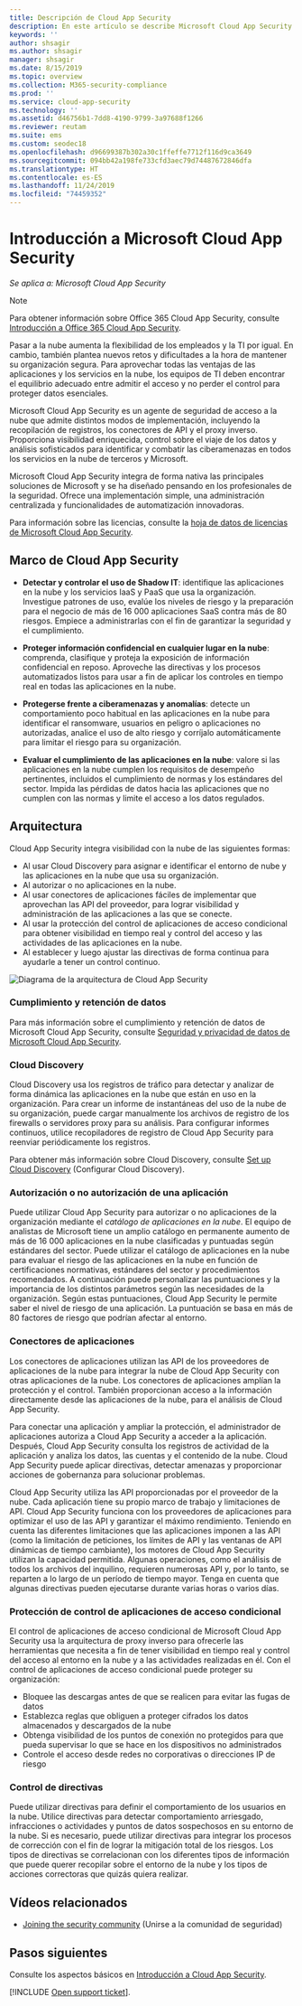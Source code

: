 ```yaml
---
title: Descripción de Cloud App Security
description: En este artículo se describe Microsoft Cloud App Security y su funcionamiento.
keywords: ''
author: shsagir
ms.author: shsagir
manager: shsagir
ms.date: 8/15/2019
ms.topic: overview
ms.collection: M365-security-compliance
ms.prod: ''
ms.service: cloud-app-security
ms.technology: ''
ms.assetid: d46756b1-7dd8-4190-9799-3a97688f1266
ms.reviewer: reutam
ms.suite: ems
ms.custom: seodec18
ms.openlocfilehash: d96699387b302a30c1ffeffe7712f116d9ca3649
ms.sourcegitcommit: 094bb42a198fe733cfd3aec79d74487672846dfa
ms.translationtype: HT
ms.contentlocale: es-ES
ms.lasthandoff: 11/24/2019
ms.locfileid: "74459352"
---
```

# <a name="microsoft-cloud-app-security-overview"></a>Introducción a Microsoft Cloud App Security

*Se aplica a: Microsoft Cloud App Security*

> [!NOTE]
> Para obtener información sobre Office 365 Cloud App Security, consulte [Introducción a Office 365 Cloud App Security](https://support.office.com/article/Get-started-with-Advanced-Management-Security-d9ee4d67-f2b3-42b4-9c9e-c4529904990a).

Pasar a la nube aumenta la flexibilidad de los empleados y la TI por igual. En cambio, también plantea nuevos retos y dificultades a la hora de mantener su organización segura. Para aprovechar todas las ventajas de las aplicaciones y los servicios en la nube, los equipos de TI deben encontrar el equilibrio adecuado entre admitir el acceso y no perder el control para proteger datos esenciales.

Microsoft Cloud App Security es un agente de seguridad de acceso a la nube que admite distintos modos de implementación, incluyendo la recopilación de registros, los conectores de API y el proxy inverso. Proporciona visibilidad enriquecida, control sobre el viaje de los datos y análisis sofisticados para identificar y combatir las ciberamenazas en todos los servicios en la nube de terceros y Microsoft.

Microsoft Cloud App Security integra de forma nativa las principales soluciones de Microsoft y se ha diseñado pensando en los profesionales de la seguridad. Ofrece una implementación simple, una administración centralizada y funcionalidades de automatización innovadoras.

Para información sobre las licencias, consulte la [hoja de datos de licencias de Microsoft Cloud App Security](https://aka.ms/mcaslicensing).

## <a name="the-cloud-app-security-framework"></a>Marco de Cloud App Security  

- **Detectar y controlar el uso de Shadow IT**: identifique las aplicaciones en la nube y los servicios IaaS y PaaS que usa la organización. Investigue patrones de uso, evalúe los niveles de riesgo y la preparación para el negocio de más de 16 000 aplicaciones SaaS contra más de 80 riesgos. Empiece a administrarlas con el fin de garantizar la seguridad y el cumplimiento.

- **Proteger información confidencial en cualquier lugar en la nube**: comprenda, clasifique y proteja la exposición de información confidencial en reposo. Aproveche las directivas y los procesos automatizados listos para usar a fin de aplicar los controles en tiempo real en todas las aplicaciones en la nube.

- **Protegerse frente a ciberamenazas y anomalías**: detecte un comportamiento poco habitual en las aplicaciones en la nube para identificar el ransomware, usuarios en peligro o aplicaciones no autorizadas, analice el uso de alto riesgo y corríjalo automáticamente para limitar el riesgo para su organización.

- **Evaluar el cumplimiento de las aplicaciones en la nube**: valore si las aplicaciones en la nube cumplen los requisitos de desempeño pertinentes, incluidos el cumplimiento de normas y los estándares del sector. Impida las pérdidas de datos hacia las aplicaciones que no cumplen con las normas y limite el acceso a los datos regulados.

## <a name="architecture"></a>Arquitectura  

Cloud App Security integra visibilidad con la nube de las siguientes formas:  

- Al usar Cloud Discovery para asignar e identificar el entorno de nube y las aplicaciones en la nube que usa su organización.
- Al autorizar o no aplicaciones en la nube.  
- Al usar conectores de aplicaciones fáciles de implementar que aprovechan las API del proveedor, para lograr visibilidad y administración de las aplicaciones a las que se conecte.  
- Al usar la protección del control de aplicaciones de acceso condicional para obtener visibilidad en tiempo real y control del acceso y las actividades de las aplicaciones en la nube.
- Al establecer y luego ajustar las directivas de forma continua para ayudarle a tener un control continuo.  

![Diagrama de la arquitectura de Cloud App Security](./media/proxy-architecture.png)  

### <a name="data-retention--compliance"></a>Cumplimiento y retención de datos

Para más información sobre el cumplimiento y retención de datos de Microsoft Cloud App Security, consulte [Seguridad y privacidad de datos de Microsoft Cloud App Security](cas-compliance-trust.md).

### <a name="cloud-discovery"></a>Cloud Discovery  

Cloud Discovery usa los registros de tráfico para detectar y analizar de forma dinámica las aplicaciones en la nube que están en uso en la organización. Para crear un informe de instantáneas del uso de la nube de su organización, puede cargar manualmente los archivos de registro de los firewalls o servidores proxy para su análisis. Para configurar informes continuos, utilice recopiladores de registro de Cloud App Security para reenviar periódicamente los registros.  

Para obtener más información sobre Cloud Discovery, consulte [Set up Cloud Discovery](set-up-cloud-discovery.md) (Configurar Cloud Discovery).

### <a name="sanctioning-and-unsanctioning-an-app"></a>Autorización o no autorización de una aplicación  

Puede utilizar Cloud App Security para autorizar o no aplicaciones de la organización mediante el *catálogo de aplicaciones en la nube*. El equipo de analistas de Microsoft tiene un amplio catálogo en permanente aumento de más de 16 000 aplicaciones en la nube clasificadas y puntuadas según estándares del sector. Puede utilizar el catálogo de aplicaciones en la nube para evaluar el riesgo de las aplicaciones en la nube en función de certificaciones normativas, estándares del sector y procedimientos recomendados. A continuación puede personalizar las puntuaciones y la importancia de los distintos parámetros según las necesidades de la organización. Según estas puntuaciones, Cloud App Security le permite saber el nivel de riesgo de una aplicación. La puntuación se basa en más de 80 factores de riesgo que podrían afectar al entorno.  

### <a name="app-connectors"></a>Conectores de aplicaciones

Los conectores de aplicaciones utilizan las API de los proveedores de aplicaciones de la nube para integrar la nube de Cloud App Security con otras aplicaciones de la nube. Los conectores de aplicaciones amplían la protección y el control. También proporcionan acceso a la información directamente desde las aplicaciones de la nube, para el análisis de Cloud App Security.  

Para conectar una aplicación y ampliar la protección, el administrador de aplicaciones autoriza a Cloud App Security a acceder a la aplicación. Después, Cloud App Security consulta los registros de actividad de la aplicación y analiza los datos, las cuentas y el contenido de la nube. Cloud App Security puede aplicar directivas, detectar amenazas y proporcionar acciones de gobernanza para solucionar problemas.  

Cloud App Security utiliza las API proporcionadas por el proveedor de la nube. Cada aplicación tiene su propio marco de trabajo y limitaciones de API. Cloud App Security funciona con los proveedores de aplicaciones para optimizar el uso de las API y garantizar el máximo rendimiento. Teniendo en cuenta las diferentes limitaciones que las aplicaciones imponen a las API (como la limitación de peticiones, los límites de API y las ventanas de API dinámicas de tiempo cambiante), los motores de Cloud App Security utilizan la capacidad permitida. Algunas operaciones, como el análisis de todos los archivos del inquilino, requieren numerosas API y, por lo tanto, se reparten a lo largo de un período de tiempo mayor. Tenga en cuenta que algunas directivas pueden ejecutarse durante varias horas o varios días.  

### <a name="conditional-access-app-control-protection"></a>Protección de control de aplicaciones de acceso condicional

El control de aplicaciones de acceso condicional de Microsoft Cloud App Security usa la arquitectura de proxy inverso para ofrecerle las herramientas que necesita a fin de tener visibilidad en tiempo real y control del acceso al entorno en la nube y a las actividades realizadas en él. Con el control de aplicaciones de acceso condicional puede proteger su organización:

- Bloquee las descargas antes de que se realicen para evitar las fugas de datos
- Establezca reglas que obliguen a proteger cifrados los datos almacenados y descargados de la nube
- Obtenga visibilidad de los puntos de conexión no protegidos para que pueda supervisar lo que se hace en los dispositivos no administrados
- Controle el acceso desde redes no corporativas o direcciones IP de riesgo

### <a name="policy-control"></a>Control de directivas  

Puede utilizar directivas para definir el comportamiento de los usuarios en la nube. Utilice directivas para detectar comportamiento arriesgado, infracciones o actividades y puntos de datos sospechosos en su entorno de la nube. Si es necesario, puede utilizar directivas para integrar los procesos de corrección con el fin de lograr la mitigación total de los riesgos. Los tipos de directivas se correlacionan con los diferentes tipos de información que puede querer recopilar sobre el entorno de la nube y los tipos de acciones correctoras que quizás quiera realizar.  

## <a name="related-videos"></a>Vídeos relacionados

- [Joining the security community](https://channel9.msdn.com/Shows/Microsoft-Security/Join-the-Security-Community) (Unirse a la comunidad de seguridad)

## <a name="next-steps"></a>Pasos siguientes  

Consulte los aspectos básicos en [Introducción a Cloud App Security](getting-started-with-cloud-app-security.md).    

[!INCLUDE [Open support ticket](includes/support.md)].   
